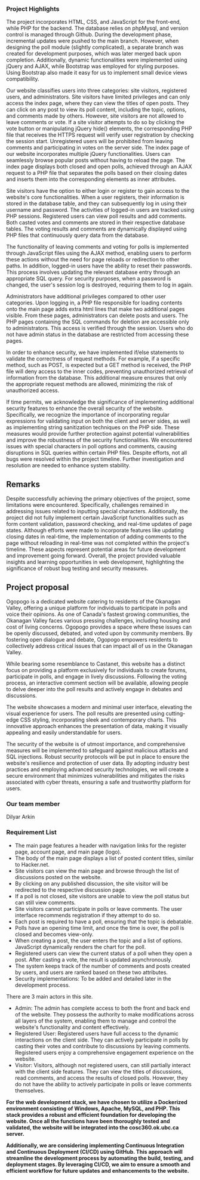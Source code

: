 ### Project Highlights

The project incorporates HTML, CSS, and JavaScript for the front-end, while PHP for the backend. The database relies on phpMysql, and version control is managed through Github. During the development phase, incremental updates were pushed to the main branch. However, when designing the poll module (slightly complicated), a separate branch was created for development purposes, which was later merged back upon completion. Additionally, dynamic functionalities were implemented using jQuery and AJAX, while Bootstrap was employed for styling purposes. Using Bootstrap also made it easy for us to implement small device views compatibility.

Our website classifies users into three categories: site visitors, registered users, and administrators. Site visitors have limited privileges and can only access the index page, where they can view the titles of open posts. They can click on any post to view its poll content, including the topic, options, and comments made by others. However, site visitors are not allowed to leave comments or vote. If a site visitor attempts to do so by clicking the vote button or manipulating jQuery hide() elements, the corresponding PHP file that receives the HTTPS request will verify user registration by checking the session start. Unregistered users will be prohibited from leaving comments and participating in votes on the server side. The index page of our website incorporates multiple jQuery functionalities. Users can seamlessly browse popular posts without having to reload the page. The index page displays both closed and open polls, achieved through an AJAX request to a PHP file that separates the polls based on their closing dates and inserts them into the corresponding elements as inner attributes.

Site visitors have the option to either login or register to gain access to the website's core functionalities. When a user registers, their information is stored in the database table, and they can subsequently log in using their username and password. The activities of logged-in users are tracked using PHP sessions. Registered users can view poll results and add comments. Both casted votes and comments are stored in their respective database tables. The voting results and comments are dynamically displayed using PHP files that continuously query data from the database.

The functionality of leaving comments and voting for polls is implemented through JavaScript files using the AJAX method, enabling users to perform these actions without the need for page reloads or redirection to other paths. In addition, logged-in users have the ability to reset their passwords. This process involves updating the relevant database entry through an appropriate SQL query. For security purposes, when a password is changed, the user's session log is destroyed, requiring them to log in again.

Administrators have additional privileges compared to other user categories. Upon logging in, a PHP file responsible for loading contents onto the main page adds extra html lines that make two additional pages visible. From these pages, administrators can delete posts and users. The PHP pages containing the SQL commands for deletion are accessible only to administrators. This access is verified through the session. Users who do not have admin status in the database are restricted from accessing these pages.

In order to enhance security, we have implemented if/else statements to validate the correctness of request methods. For example, if a specific method, such as POST, is expected but a GET method is received, the PHP file will deny access to the inner codes, preventing unauthorized retrieval of information from the database. This additional measure ensures that only the appropriate request methods are allowed, minimizing the risk of unauthorized access. 

If time permits, we acknowledge the significance of implementing additional security features to enhance the overall security of the website. Specifically, we recognize the importance of incorporating regular expressions for validating input on both the client and server sides, as well as implementing string sanitization techniques on the PHP side. These measures would provide further protection against potential vulnerabilities and improve the robustness of the security functionalities. We encountered issues with special characters in poll options and comments, causing disruptions in SQL queries within certain PHP files. Despite efforts, not all bugs were resolved within the project timeline. Further investigation and resolution are needed to enhance system stability.

## Remarks
Despite successfully achieving the primary objectives of the project, some limitations were encountered. Specifically, challenges remained in addressing issues related to inputting special characters. Additionally, the project did not fully implement certain JavaScript functionalities such as form content validation, password checking, and real-time updates of page states. Although efforts were made to incorporate features like updating closing dates in real-time, the implementation of adding comments to the page without reloading in real-time was not completed within the project's timeline. These aspects represent potential areas for future development and improvement going forward. Overall, the project provided valuable insights and learning opportunities in web development, highlighting the significance of robust bug testing and security measures.


## Project proposal

 Ogopogo is a dedicated website catering to residents of the Okanagan Valley, offering a unique platform for individuals to participate in polls and voice their opinions. As one of Canada's fastest growing communities, the Okanagan Valley faces various pressing challenges, including housing and cost of living concerns. Ogopogo provides a space where these issues can be openly discussed, debated, and voted upon by community members. By fostering open dialogue and debate, Ogopogo empowers residents to collectively address critical issues that can impact all of us in the Okanagan Valley.
 
 While bearing some resemblance to Castanet, this website has a distinct focus on providing a platform exclusively for individuals to create forums, participate in polls, and engage in lively discussions. Following the voting process, an interactive comment section will be available, allowing people to delve deeper into the poll results and actively engage in debates and discussions.
 
 The website showcases a modern and minimal user interface, elevating the visual experience for users. The poll results are presented using cutting-edge CSS styling, incorporating sleek and contemporary charts. This innovative approach enhances the presentation of data, making it visually appealing and easily understandable for users.
 
 The security of the website is of utmost importance, and comprehensive measures will be implemented to safeguard against malicious attacks and SQL injections. Robust security protocols will be put in place to ensure the website's resilience and protection of user data. By adopting industry best practices and employing advanced security technologies, we will create a secure environment that minimizes vulnerabilities and mitigates the risks associated with cyber threats, ensuring a safe and trustworthy platform for users.
 

### Our team member 
Dilyar Arkin

### Requirement List

* The main page features a header with navigation links for the register page, account page, and main page (logo).
* The body of the main page displays a list of posted content titles, similar to Hacker.net.
* Site visitors can view the main page and browse through the list of discussions posted on the website.
* By clicking on any published discussion, the site visitor will be redirected to the respective discussion page.
* If a poll is not closed, site visitors are unable to view the poll status but can still view comments.
* Site visitors cannot participate in polls or leave comments. The user interface recommends registration if they attempt to do so.
* Each post is required to have a poll, ensuring that the topic is debatable.
* Polls have an opening time limit, and once the time is over, the poll is closed and becomes view-only.
* When creating a post, the user enters the topic and a list of options. JavaScript dynamically renders the chart for the poll.
* Registered users can view the current status of a poll when they open a post. After casting a vote, the result is updated asynchronously.
* The system keeps track of the number of comments and posts created by users, and users are ranked based on these two attributes.
* Security implementations: To be added and detailed later in the development process.

There are 3 main actors in this site. 
   - Admin: The admin has complete access to both the front and back end of the website. They possess the authority to make modifications across all layers of the system, enabling them to manage and control the website's functionality and content effectively.
   - Registered User: Registered users have full access to the dynamic interactions on the client side. They can actively participate in polls by casting their votes and contribute to discussions by leaving comments. Registered users enjoy a comprehensive engagement experience on the website.
   - Visitor: Visitors, although not registered users, can still partially interact with the client side features. They can view the titles of discussions, read comments, and access the results of closed polls. However, they do not have the ability to actively participate in polls or leave comments themselves.

**For the web development stack, we have chosen to utilize a Dockerized environment consisting of Windows, Apache, MySQL, and PHP. This stack provides a robust and efficient foundation for developing the website. Once all the functions have been thoroughly tested and validated, the website will be integrated into the cosc360.ok.ubc.ca server.**

**Additionally, we are considering implementing Continuous Integration and Continuous Deployment (CI/CD) using GitHub. This approach will streamline the development process by automating the build, testing, and deployment stages. By leveraging CI/CD, we aim to ensure a smooth and efficient workflow for future updates and enhancements to the website.**

